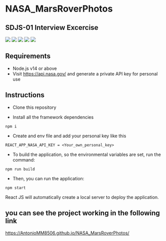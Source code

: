 # NASA_MarsRoverPhotos
## SDJS-01 Interview Excercise

<img src = "https://img.shields.io/badge/React-20232A?style=for-the-badge&logo=react&logoColor=61DAFB"> <img src = "https://img.shields.io/badge/JavaScript-323330?style=for-the-badge&logo=javascript&logoColor=F7DF1E"> <img src = "https://img.shields.io/badge/github%20actions-%232671E5.svg?style=for-the-badge&logo=githubactions&logoColor=white"> <img src = "https://img.shields.io/badge/Node.js-43853D?style=for-the-badge&logo=node.js&logoColor=white"> <img src = "https://img.shields.io/badge/dev.to-0A0A0A?style=for-the-badge&logo=dev.to&logoColor=white"> 

## Requirements
- Node.js v14 or above
- Visit https://api.nasa.gov/ and generate a private API key for personal use

## Instructions
- Clone this repository

- Install all the framework dependencies
```
npm i 
```
- Create and env file and add your personal key like this
```
REACT_APP_NASA_API_KEY = <Your_own_personal_key>
```

- To build the application, so the environmental variables are set, run the command:
```
npm run build
```

- Then, you can run the application:
```
npm start
```

React JS will automatically create a local server to deploy the application.

## you can see the project working in the following link

https://AntonioMM8506.github.io/NASA_MarsRoverPhotos/



